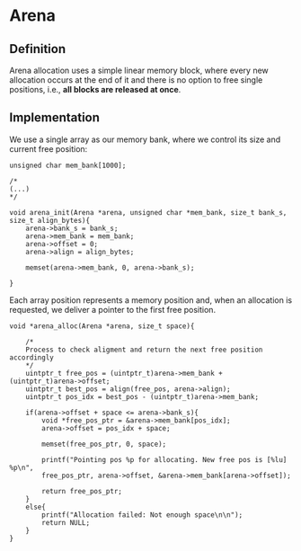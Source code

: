 # Arena 

## Definition
Arena allocation uses a simple linear memory block, where every new allocation occurs at the end of it and there is no option to free single positions, i.e., 
**all blocks are released at once**.

## Implementation

We use a single array as our memory bank, where we control its size and current free position:



```
unsigned char mem_bank[1000];

/*
(...)
*/

void arena_init(Arena *arena, unsigned char *mem_bank, size_t bank_s, size_t align_bytes){
    arena->bank_s = bank_s;
    arena->mem_bank = mem_bank;
    arena->offset = 0;
    arena->align = align_bytes;

    memset(arena->mem_bank, 0, arena->bank_s);

}

```

Each array position represents a memory position and, when an allocation is requested, we deliver a pointer to the first free position.


```
void *arena_alloc(Arena *arena, size_t space){

    /*
    Process to check aligment and return the next free position accordingly 
    */
    uintptr_t free_pos = (uintptr_t)arena->mem_bank + (uintptr_t)arena->offset;
    uintptr_t best_pos = align(free_pos, arena->align);
    uintptr_t pos_idx = best_pos - (uintptr_t)arena->mem_bank;

    if(arena->offset + space <= arena->bank_s){
        void *free_pos_ptr = &arena->mem_bank[pos_idx];
        arena->offset = pos_idx + space;

        memset(free_pos_ptr, 0, space);

        printf("Pointing pos %p for allocating. New free pos is [%lu] %p\n", 
        free_pos_ptr, arena->offset, &arena->mem_bank[arena->offset]);

        return free_pos_ptr;
    }
    else{
        printf("Allocation failed: Not enough space\n\n");
        return NULL;
    }
}
```
